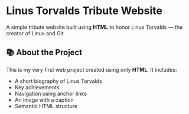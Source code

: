 # Linus Torvalds Tribute Website

A simple tribute website built using **HTML** to honor Linus Torvalds — the creator of Linux and Git.

## 📚 About the Project

This is my very first web project created using only **HTML**. It includes:

- A short biography of Linus Torvalds
- Key achievements
- Navigation using anchor links
- An image with a caption
- Semantic HTML structure
